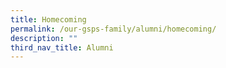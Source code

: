 ```yaml
---
title: Homecoming
permalink: /our-gsps-family/alumni/homecoming/
description: ""
third_nav_title: Alumni
---
```

